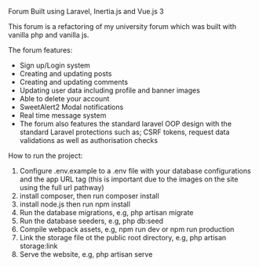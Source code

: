 <p>Forum Built using Laravel, Inertia.js and Vue.js 3</p>

<p>This forum is a refactoring of my university forum which was built with vanilla php and vanilla js.</p>

<p>The forum features:</p>
    <ul>
        <li>Sign up/Login system</li>
        <li>Creating and updating posts</li>
        <li>Creating and updating comments</li>
        <li>Updating user data including profile and banner images</li>
        <li>Able to delete your account</li>
        <li>SweetAlert2 Modal notifications</li>
        <li>Real time message system</li>
        <li>The forum also features the standard laravel OOP design with the standard Laravel protections such as; CSRF tokens, request data validations as well as authorisation checks</li>
    </ul>
<p>How to run the project:</p>
    <ol>
        <li>Configure .env.example to a .env file with your database configurations and the app URL tag (this is important due to the images on the site using the full url pathway)</li>
        <li>install composer, then run composer install</li>
        <li>install node.js then run npm install</li>
        <li>Run the database migrations, e.g, php artisan migrate</li>
        <li>Run the database seeders, e.g, php db:seed</li>
        <li>Compile webpack assets, e.g, npm run dev or npm run production</li>
        <li>Link the storage file ot the public root directory, e.g, php artisan storage:link</li>
        <li>Serve the website, e.g, php artisan serve</li>
    </ol>
